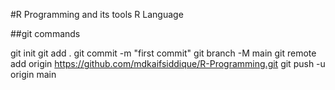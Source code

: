 #R Programming and its tools
R Language

##git commands

git init
git add .
git commit -m "first commit"
git branch -M main
git remote add origin https://github.com/mdkaifsiddique/R-Programming.git
git push -u origin main
